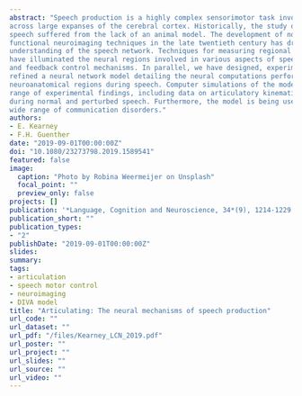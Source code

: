 ```yaml
---
abstract: "Speech production is a highly complex sensorimotor task involving tightly coordinated processing
across large expanses of the cerebral cortex. Historically, the study of the neural underpinnings of
speech suffered from the lack of an animal model. The development of non-invasive structural and
functional neuroimaging techniques in the late twentieth century has dramatically improved our
understanding of the speech network. Techniques for measuring regional cerebral blood flow
have illuminated the neural regions involved in various aspects of speech, including feedforward
and feedback control mechanisms. In parallel, we have designed, experimentally tested, and
refined a neural network model detailing the neural computations performed by specific
neuroanatomical regions during speech. Computer simulations of the model account for a wide
range of experimental findings, including data on articulatory kinematics and brain activity
during normal and perturbed speech. Furthermore, the model is being used to investigate a
wide range of communication disorders."
authors:
- E. Kearney
- F.H. Guenther
date: "2019-09-01T00:00:00Z"
doi: "10.1080/23273798.2019.1589541"
featured: false
image:
  caption: "Photo by Robina Weermeijer on Unsplash"
  focal_point: ""
  preview_only: false
projects: []
publication: '*Language, Cognition and Neuroscience, 34*(9), 1214-1229'
publication_short: ""
publication_types:
- "2"
publishDate: "2019-09-01T00:00:00Z"
slides: 
summary:
tags:
- articulation
- speech motor control
- neuroimaging
- DIVA model
title: "Articulating: The neural mechanisms of speech production"
url_code: ""
url_dataset: ""
url_pdf: "/files/Kearney_LCN_2019.pdf"
url_poster: ""
url_project: ""
url_slides: ""
url_source: ""
url_video: ""
---
```

